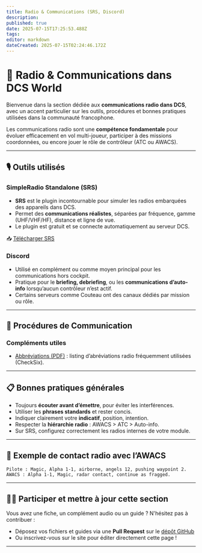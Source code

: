 ```yaml
---
title: Radio & Communications (SRS, Discord)
description: 
published: true
date: 2025-07-15T17:25:53.488Z
tags: 
editor: markdown
dateCreated: 2025-07-15T02:24:46.172Z
---
```


# 📡 Radio & Communications dans DCS World

Bienvenue dans la section dédiée aux **communications radio dans DCS**, avec un accent particulier sur les outils, procédures et bonnes pratiques utilisées dans la communauté francophone.

Les communications radio sont une **compétence fondamentale** pour évoluer efficacement en vol multi-joueur, participer à des missions coordonnées, ou encore jouer le rôle de contrôleur (ATC ou AWACS).

---

## 🎙️ Outils utilisés

### SimpleRadio Standalone (SRS)

* **SRS** est le plugin incontournable pour simuler les radios embarquées des appareils dans DCS.
* Permet des **communications réalistes**, séparées par fréquence, gamme (UHF/VHF/HF), distance et ligne de vue.
* Le plugin est gratuit et se connecte automatiquement au serveur DCS.

📥 [Télécharger SRS](https://github.com/ciribob/DCS-SimpleRadioStandalone/releases)

### Discord

* Utilisé en complément ou comme moyen principal pour les communications hors cockpit.
* Pratique pour le **briefing, debriefing**, ou les **communications d’auto-info** lorsqu’aucun contrôleur n’est actif.
* Certains serveurs comme Couteau ont des canaux dédiés par mission ou rôle.

---

## 📘 Procédures de Communication

### Compléments utiles

* [Abbréviations (PDF)](/abreviations.pdf) : listing d’abréviations radio fréquemment utilisées (CheckSix).

---

## 📋 Bonnes pratiques générales

* Toujours **écouter avant d’émettre**, pour éviter les interférences.
* Utiliser les **phrases standards** et rester concis.
* Indiquer clairement votre **indicatif**, position, intention.
* Respecter la **hiérarchie radio** : AWACS > ATC > Auto-info.
* Sur SRS, configurez correctement les radios internes de votre module.

---

## 🛫 Exemple de contact radio avec l’AWACS

```
Pilote : Magic, Alpha 1-1, airborne, angels 12, pushing waypoint 2.
AWACS : Alpha 1-1, Magic, radar contact, continue as fragged.
```

---

## 🙋‍♂️ Participer et mettre à jour cette section

Vous avez une fiche, un complément audio ou un guide ? N'hésitez pas à contribuer :

* Déposez vos fichiers et guides via une **Pull Request** sur le [dépôt GitHub](https://github.com/DaKerboul/wiki-dcs)
* Ou inscrivez-vous sur le site pour éditer directement cette page !

---
